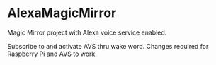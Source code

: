 # AlexaMagicMirror
Magic Mirror project with Alexa voice service enabled.

Subscribe to and activate AVS thru wake word.
Changes required for Raspberry Pi and AVS to work.
